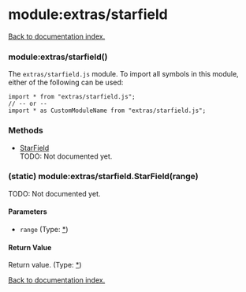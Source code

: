 # module:extras/starfield

[Back to documentation index.](index.md)

<a name='extras_starfield'></a>
### module:extras/starfield()

The <code>extras/starfield.js</code> module.
To import all symbols in this module, either of the following can be used:

    import * from "extras/starfield.js";
    // -- or --
    import * as CustomModuleName from "extras/starfield.js";

### Methods

* [StarField](#extras_starfield.StarField)<br>TODO: Not documented yet.

<a name='extras_starfield.StarField'></a>
### (static) module:extras/starfield.StarField(range)

TODO: Not documented yet.

#### Parameters

* `range` (Type: <a href="_.md">*</a>)

#### Return Value

Return value. (Type: <a href="_.md">*</a>)

[Back to documentation index.](index.md)
